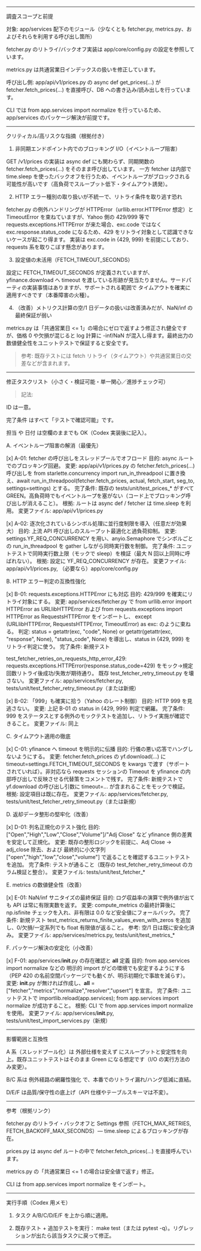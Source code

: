 

---

調査スコープと前提

対象: app/services 配下のモジュール（少なくとも fetcher.py, metrics.py、およびそれらを利用する呼び出し箇所）

fetcher.py のリトライ/バックオフ実装は app/core/config.py の設定を参照しています。

metrics.py は共通営業日インデックスの扱いを修正しています。


呼び出し側: app/api/v1/prices.py の async def get_prices(...) が fetcher.fetch_prices(...) を直接呼び、DB への書き込み/読み出しを行っています。

CLI では from app.services import normalize を行っているため、app/services のパッケージ解決が前提です。



---

クリティカル/高リスクな指摘（根拠付き）

1. 非同期エンドポイント内でのブロッキング I/O（イベントループ阻害）



GET /v1/prices の実装は async def にも関わらず、同期関数の fetcher.fetch_prices(...) をそのまま呼び出しています。
一方 fetcher は内部で time.sleep を使ったバックオフを行うため、イベントループがブロックされる可能性が高いです（高負荷でスループット低下・タイムアウト誘発）。


2. HTTP エラー種別の取り扱いが不統一で、リトライ条件を取り逃す恐れ



fetcher.py の例外ハンドリングが HTTPError（urllib.error.HTTPError 想定）と TimeoutError を束ねていますが、Yahoo 側の 429/999 等で requests.exceptions.HTTPError が来た場合、exc.code ではなく exc.response.status_code になるため、429 をリトライ対象として認識できないケースが起こり得ます。
実装は exc.code in {429, 999} を前提にしており、requests 系を取りこぼす懸念があります。


3. 設定値の未活用（FETCH_TIMEOUT_SECONDS）



設定に FETCH_TIMEOUT_SECONDS が定義されていますが、yfinance.download へ timeout を渡している形跡が見当たりません。サードパーティの実装事情はありますが、サポートされる範囲で タイムアウトを確実に適用すべきです（本番障害の火種）。


4. （改善）メトリクス計算の空/1 日データの扱いは改善済みだが、NaN/inf の最終保証が弱い



metrics.py は「共通営業日 <= 1」の場合にゼロで返すよう修正され健全ですが、価格 0 や欠損が混じると log 計算に -inf/NaN が混入し得ます。最終出力の数値健全性をユニットテストで保証すると安全です。


> 参考: 既存テストには fetch リトライ（タイムアウト）や共通営業日の交差などが含まれます。




---

修正タスクリスト（小さく・検証可能・単一関心／進捗チェック可）

> 記法:

ID は一意。

完了条件 はすべて「テストで確認可能」です。

担当 や 日付 は空欄のままでも OK（Codex 実装後に記入）。




A. イベントループ阻害の解消（最優先）

[x] A-01: fetcher の呼び出しをスレッドプールでオフロード
目的: async ルートでのブロッキング回避。
変更: app/api/v1/prices.py の fetcher.fetch_prices(...) 呼び出しを from starlette.concurrency import run_in_threadpool に置き換え、await run_in_threadpool(fetcher.fetch_prices, actual, fetch_start, seg_to, settings=settings) とする。
完了条件: 既存の tests/unit/test_prices_* がすべて GREEN。高負荷時でもイベントループを塞がない（コード上でブロッキング呼び出しが消えること）。
根拠: ルートは async def / fetcher は time.sleep を利用。
変更ファイル: app/api/v1/prices.py

[x] A-02: 逐次化されているシンボル処理に並行度制限を導入（任意だが効果大）
目的: 上流 API 呼び出しのスループット最適化と過負荷抑制。
変更: settings.YF_REQ_CONCURRENCY を用い、anyio.Semaphore でシンボルごとの run_in_threadpool を gather しながら同時実行数を制御。
完了条件: ユニットテストで同時実行数上限（モックで sleep）を検証（最大 N 回以上同時に呼ばれない）。
根拠: 設定に YF_REQ_CONCURRENCY が存在。
変更ファイル: app/api/v1/prices.py, （必要なら）app/core/config.py


B. HTTP エラー判定の互換性強化

[x] B-01: requests.exceptions.HTTPError にも対応
目的: 429/999 を確実にリトライ対象にする。
変更: app/services/fetcher.py で from urllib.error import HTTPError as URLlibHTTPError および from requests.exceptions import HTTPError as RequestsHTTPError をインポートし、
except (URLlibHTTPError, RequestsHTTPError, TimeoutError) as exc: のように束ねる。
判定: status = getattr(exc, "code", None) or getattr(getattr(exc, "response", None), "status_code", None) を導出し、status in {429, 999} をリトライ判定に使う。
完了条件: 新規テスト

test_fetcher_retries_on_requests_http_error_429: requests.exceptions.HTTPError(response.status_code=429) をモック→規定回数リトライ後成功/失敗が期待通り。
既存 test_fetcher_retry_timeout.py を壊さない。
変更ファイル: app/services/fetcher.py, tests/unit/test_fetcher_retry_timeout.py（または新規）


[x] B-02: 「999」も確実に拾う（Yahoo のレート制御）
目的: HTTP 999 を見逃さない。
変更: 上記 B-01 の status in {429, 999} 判定で網羅。
完了条件: 999 をステータスとする例外のモックテストを追加し、リトライ実施が確認できること。
変更ファイル: 同上


C. タイムアウト適用の徹底

[x] C-01: yfinance へ timeout を明示的に伝播
目的: 行儀の悪い応答でハングしないようにする。
変更: fetcher.fetch_prices の yf.download(...) に timeout=settings.FETCH_TIMEOUT_SECONDS を kwargs で渡す（サポートされていれば）。非対応なら requests セッションの Timeout を yfinance の内部呼び出しで反映させる代替策をコメントで残す。
完了条件: 新規テストで yf.download の呼び出し引数に timeout=... が含まれることをモックで検証。
根拠: 設定項目は既に存在。
変更ファイル: app/services/fetcher.py, tests/unit/test_fetcher_retry_timeout.py（または新規）


D. 返却データ整形の堅牢化（改善）

[x] D-01: 列名正規化のテスト強化
目的: ["Open","High","Low","Close","Volume"]/"Adj Close" など yfinance 側の差異を安定して正規化。
変更: 既存の整形ロジックを前提に、Adj Close → adj_close 除去、および 最終的に小文字列 ["open","high","low","close","volume"] で返ることを確認するユニットテストを追加。
完了条件: テストが通ること（既存の test_fetcher_retry_timeout のカラム検証と整合）。
変更ファイル: tests/unit/test_fetcher_*


E. metrics の数値健全性（改善）

[x] E-01: NaN/inf サニタイズの最終保証
目的: ログ収益率の演算で例外値が出ても API は常に有限実数を返す。
変更: compute_metrics の最終計算後に np.isfinite チェックを入れ、非有限は 0.0 など安全値にフォールバック。
完了条件: 新規テスト test_metrics_returns_finite_values_even_with_zeros を追加し、0/欠損/一定系列でも float 有限値が返ること。
参考: 空/1 日は既に安全化済み。
変更ファイル: app/services/metrics.py, tests/unit/test_metrics_*


F. パッケージ解決の安定化（小改善）

[x] F-01: app/services/__init__.py の存在確認と __all__ 定義
目的: from app.services import normalize などの 明示的 import がどの環境でも安定するようにする（PEP 420 の名前空間パッケージでも動くが、明示初期化で事故を減らす）。
変更: __init__.py が無ければ作成し、__all__ = ["fetcher","metrics","normalize","resolver","upsert"] を宣言。
完了条件: ユニットテストで importlib.reload(app.services); from app.services import normalize が成功すること。
根拠: CLI で from app.services import normalize を使用。
変更ファイル: app/services/__init__.py, tests/unit/test_import_services.py（新規）



---

影響範囲と互換性

A 系（スレッドプール化）は 外部仕様を変えず にスループットと安定性を向上。既存ユニットテストはそのまま Green になる想定です（I/O の実行方法のみ変更）。

B/C 系は 例外経路の網羅性強化 で、本番でのリトライ漏れ/ハング低減に直結。

D/E/F は品質/保守性の底上げ（API 仕様やテーブルスキーマは不変）。



---

参考（根拠リンク）

fetcher.py のリトライ・バックオフと Settings 参照（FETCH_MAX_RETRIES, FETCH_BACKOFF_MAX_SECONDS）— time.sleep によるブロッキングが存在。

prices.py は async def ルートの中で fetcher.fetch_prices(...) を直接呼んでいます。

metrics.py の「共通営業日 <= 1 の場合は安全値で返す」修正。

CLI は from app.services import normalize をインポート。



---

実行手順（Codex 用メモ）

1. タスク A/B/C/D/E/F を上から順に適用。


2. 既存テスト + 追加テストを実行： make test（または pytest -q）。リグレッションが出たら該当タスクに戻って修正。




---



